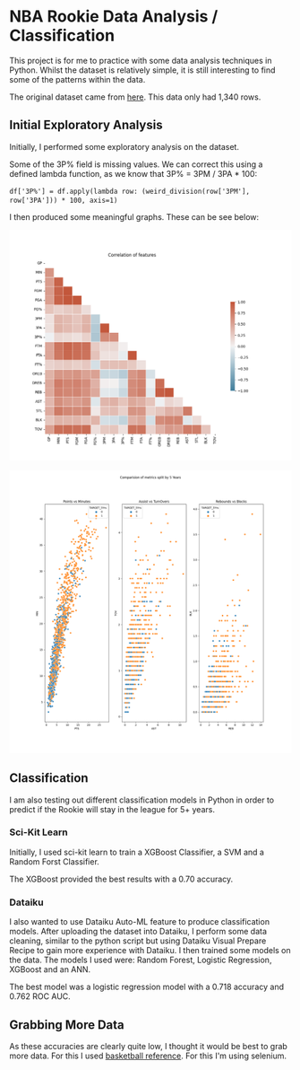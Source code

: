 # NBA Rookie Data Analysis / Classification

This project is for me to practice with some data analysis techniques in Python.
Whilst the dataset is relatively simple, it is still interesting to find some of the patterns within the data.

The original dataset came from [here](https://data.world/exercises/logistic-regression-exercise-1). This data only had 1,340 rows.

## Initial Exploratory Analysis

Initially, I performed some exploratory analysis on the dataset.

Some of the 3P% field is missing values. We can correct this using a defined lambda function, as we know that 3P% = 3PM / 3PA * 100:

```
df['3P%'] = df.apply(lambda row: (weird_division(row['3PM'], row['3PA'])) * 100, axis=1)
```

I then produced some meaningful graphs. These can be see below:

[<img src="graphs/heatmap.png" width="600"/>](graphs/heatmap.png)

[<img src="graphs/comparisions.png" width="800"/>](graphs/comparisions.png)


## Classification

I am also testing out different classification models in Python in order to predict if the Rookie will stay in the league for 5+ years.

### Sci-Kit Learn

Initially, I used sci-kit learn to train a XGBoost Classifier, a SVM and a Random Forst Classifier.

The XGBoost provided the best results with a 0.70 accuracy.

### Dataiku

I also wanted to use Dataiku Auto-ML feature to produce classification models. After uploading the dataset into Dataiku, I perform some data cleaning, similar to the python script but using Dataiku Visual Prepare Recipe to gain more experience with Dataiku. I then trained some models on the data. The models I used were: Random Forest, Logistic Regression, XGBoost and an ANN.

The best model was a logistic regression model with a 0.718 accuracy and 0.762 ROC AUC.

## Grabbing More Data

As these accuracies are clearly quite low, I thought it would be best to grab more data. For this I used [basketball reference](basketball-reference.com). For this I'm using selenium.
